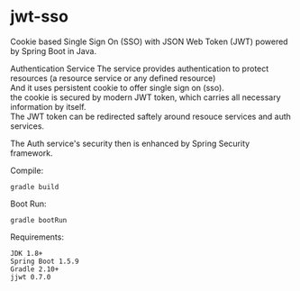 # jwt-sso
Cookie based Single Sign On (SSO) with JSON Web Token (JWT) powered by Spring Boot in Java.<br/>

Authentication Service
The service provides authentication to protect resources (a resource service or any defined resource)<br/>
And it uses persistent cookie to offer single sign on (sso).<br/>
the cookie is secured by modern JWT token, which carries all necessary information by itself.<br/>
The JWT token can be redirected saftely around resouce services and auth services.<br/>

The Auth service's security then is enhanced by Spring Security framework.<br/>


Compile:
```
gradle build
```

Boot Run:
```
gradle bootRun
```

Requirements:
```
JDK 1.8+
Spring Boot 1.5.9
Gradle 2.10+
jjwt 0.7.0
```
